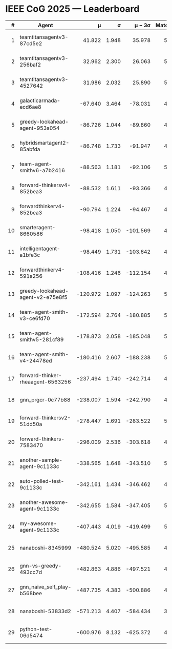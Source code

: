 # IEEE CoG 2025 — Leaderboard

| # | Agent | μ | σ | μ − 3σ | Matches | Updated |
|---:|---|---:|---:|---:|---:|---|
| 1 | teamtitansagentv3-87cd5e2 | 41.822 | 1.948 | 35.978 | 5192 | 2025-08-19 03:16 |
| 2 | teamtitansagentv3-256baf2 | 32.962 | 2.300 | 26.063 | 5392 | 2025-08-19 03:16 |
| 3 | teamtitansagentv3-4527642 | 31.986 | 2.032 | 25.890 | 5160 | 2025-08-19 03:16 |
| 4 | galacticarmada-ecd6ae8 | -67.640 | 3.464 | -78.031 | 4980 | 2025-08-19 03:16 |
| 5 | greedy-lookahead-agent-953a054 | -86.726 | 1.044 | -89.860 | 4768 | 2025-08-19 03:16 |
| 6 | hybridsmartagent2-85abfda | -86.748 | 1.733 | -91.947 | 4904 | 2025-08-19 03:16 |
| 7 | team-agent-smithv6-a7b2416 | -88.563 | 1.181 | -92.106 | 5120 | 2025-08-19 03:16 |
| 8 | forward-thinkersv4-852bea3 | -88.532 | 1.611 | -93.366 | 4260 | 2025-08-19 03:16 |
| 9 | forwardthinkerv4-852bea3 | -90.794 | 1.224 | -94.467 | 4012 | 2025-08-19 03:16 |
| 10 | smarteragent-8660586 | -98.418 | 1.050 | -101.569 | 4292 | 2025-08-19 03:16 |
| 11 | intelligentagent-a1bfe3c | -98.449 | 1.731 | -103.642 | 4006 | 2025-08-19 03:16 |
| 12 | forwardthinkerv4-591a256 | -108.416 | 1.246 | -112.154 | 4526 | 2025-08-19 03:16 |
| 13 | greedy-lookahead-agent-v2-e75e8f5 | -120.972 | 1.097 | -124.263 | 5128 | 2025-08-19 03:16 |
| 14 | team-agent-smith-v3-ce6fd70 | -172.594 | 2.764 | -180.885 | 5686 | 2025-08-19 03:16 |
| 15 | team-agent-smithv5-281cf89 | -178.873 | 2.058 | -185.048 | 5180 | 2025-08-19 03:16 |
| 16 | team-agent-smith-v4-24478ed | -180.416 | 2.607 | -188.238 | 5366 | 2025-08-19 03:16 |
| 17 | forward-thinker-rheaagent-6563256 | -237.494 | 1.740 | -242.714 | 4666 | 2025-08-19 03:16 |
| 18 | gnn_prgcr-0c77b88 | -238.007 | 1.594 | -242.790 | 4830 | 2025-08-19 03:16 |
| 19 | forward-thinkersv2-51dd50a | -278.447 | 1.691 | -283.522 | 5206 | 2025-08-19 03:16 |
| 20 | forward-thinkers-7583470 | -296.009 | 2.536 | -303.618 | 4580 | 2025-08-19 03:16 |
| 21 | another-sample-agent-9c1133c | -338.565 | 1.648 | -343.510 | 5120 | 2025-08-19 03:16 |
| 22 | auto-polled-test-9c1133c | -342.161 | 1.434 | -346.462 | 4620 | 2025-08-19 03:16 |
| 23 | another-awesome-agent-9c1133c | -342.655 | 1.584 | -347.405 | 5520 | 2025-08-19 03:16 |
| 24 | my-awesome-agent-9c1133c | -407.443 | 4.019 | -419.499 | 5360 | 2025-08-19 03:16 |
| 25 | nanaboshi-8345999 | -480.524 | 5.020 | -495.585 | 4280 | 2025-08-19 03:16 |
| 26 | gnn-vs-greedy-493cc7d | -482.863 | 4.886 | -497.521 | 4140 | 2025-08-19 03:16 |
| 27 | gnn_naive_self_play-b568bee | -487.735 | 4.383 | -500.886 | 4220 | 2025-08-19 03:16 |
| 28 | nanaboshi-53833d2 | -571.213 | 4.407 | -584.434 | 3840 | 2025-08-19 03:16 |
| 29 | python-test-06d5474 | -600.976 | 8.132 | -625.372 | 4210 | 2025-08-19 03:16 |
